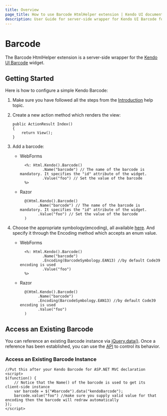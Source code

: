 ```yaml
---
title: Overview
page_title: How to use Barcode HtmlHelper extension | Kendo UI documentation
description: User Guide for server-side wrapper for Kendo UI Barcode for ASP.NET MVC widget.
---
```


# Barcode

The Barcode HtmlHelper extension is a server-side wrapper for the [Kendo UI Barcode](/api/web/barcode) widget.

## Getting Started

Here is how to configure a simple Kendo Barcode:

1.  Make sure you have followed all the steps from the [Introduction](/aspnet-mvc/introduction) help topic.

2.  Create a new action method which renders the view:

        public ActionResult Index()
        {
            return View();
        }
3.  Add a barcode:
    - WebForms

            <%: Html.Kendo().Barcode()
                    .Name("barcode") // The name of the barcode is mandatory. It specifies the "id" attribute of the widget.
                    .Value("foo") // Set the value of the barcode
            %>
    - Razor

            @(Html.Kendo().Barcode()
                  .Name("barcode") // The name of the barcode is mandatory. It specifies the "id" attribute of the widget.
                  .Value("foo") // Set the value of the barcode
            )
4. Choose the appropriate symbology(encoding), all available [here](/api/web/barcode#configuration-type). And specify it through the Encoding method which accepts an enum value.
    - WebForms

            <%: Html.Kendo().Barcode()
                    .Name("barcode")
                    .Encoding(BarcodeSymbology.EAN13) //by default Code39 encoding is used
                    .Value("foo")
            %>
    - Razor

            @(Html.Kendo().Barcode()
                  .Name("barcode")
                  .Encoding(BarcodeSymbology.EAN13) //by default Code39 encoding is used
                  .Value("foo")
            )


## Access an Existing Barcode

You can reference an existing Barcode instance via [jQuery.data()](http://api.jquery.com/jQuery.data/).
Once a reference has been established, you can use the [API](/api/web/barcode#methods) to control its behavior.


### Access an Existing Barcode Instance

    //Put this after your Kendo Barcode for ASP.NET MVC declaration
    <script>
    $(function() {
        // Notice that the Name() of the barcode is used to get its client-side instance
        var barcode = $("#barcode").data("kendoBarcode");
        barcode.value("foo") //make sure you supply valid value for that encoding then the barcode will redraw automatically
    });
    </script>
